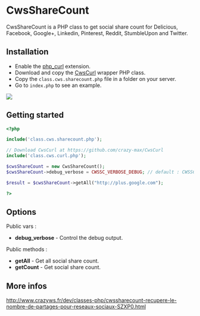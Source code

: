 CwsShareCount
=============

CwsShareCount is a PHP class to get social share count for Delicious, Facebook, Google+, Linkedin, Pinterest, Reddit, StumbleUpon and Twitter.

Installation
------------

* Enable the [php_curl](http://php.net/manual/en/book.curl.php) extension.
* Download and copy the [CwsCurl](https://github.com/crazy-max/CwsCurl) wrapper PHP class.
* Copy the ``class.cws.sharecount.php`` file in a folder on your server.
* Go to ``index.php`` to see an example.

![](http://static.crazyws.fr/resources/blog/2013/05/cwssharecount-social-network-count.png)

Getting started
---------------

```php
<?php

include('class.cws.sharecount.php');

// Download CwsCurl at https://github.com/crazy-max/CwsCurl
include('class.cws.curl.php');

$cwsShareCount = new CwsShareCount();
$cwsShareCount->debug_verbose = CWSSC_VERBOSE_DEBUG; // default : CWSSC_VERBOSE_SIMPLE

$result = $cwsShareCount->getAll("http://plus.google.com");

?>
```

Options
-------

Public vars :

* **debug_verbose** - Control the debug output.

Public methods :

* **getAll** - Get all social share count.
* **getCount** - Get social share count.

More infos
----------

http://www.crazyws.fr/dev/classes-php/cwssharecount-recupere-le-nombre-de-partages-pour-reseaux-sociaux-SZXP0.html